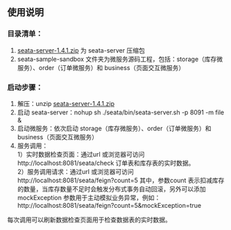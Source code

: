 ## 使用说明

### 目录清单：   
1. [seata-server-1.4.1.zip](https://github.com/slievrly/seata-sample-sandbox/tree/master/seata-server) 为 seata-server 压缩包   
2. seata-sample-sandbox 文件夹为微服务源码工程，包括：storage（库存微服务）、order（订单微服务）和 business（页面交互微服务）   

### 启动步骤：
1. 解压：unzip [seata-server-1.4.1.zip](https://github.com/slievrly/seata-sample-sandbox/tree/master/seata-server)   
2. 启动 seata-server：nohup sh ./seata/bin/seata-server.sh -p 8091 -m file &   
3. 启动微服务：依次启动 storage（库存微服务）、order（订单微服务）和 business（页面交互微服务）   
4. 服务调用：   
  1）实时数据检查页面：通过url 或浏览器可访问 http://localhost:8081/seata/check 订单表和库存表的实时数据。   
  2）服务调用请求：通过url 或浏览器可访问 http://localhost:8081/seata/feign?count=5 其中，参数count 表示扣减库存的数量，当库存数量不足时会触发分布式事务自动回滚，另外可以添加mockException 参数用于主动模拟业务异常，例如：http://localhost:8081/seata/feign?count=5&mockException=true    
  
  每次调用可以刷新数据检查页面用于检查数据表的实时数据。

